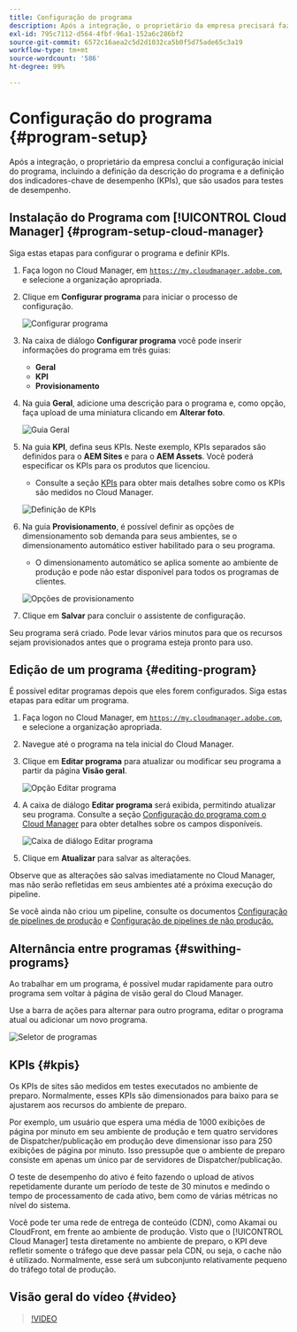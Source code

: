 ```yaml
---
title: Configuração do programa
description: Após a integração, o proprietário da empresa precisará fazer uma configuração inicial do programa.
exl-id: 795c7112-d564-4fbf-96a1-152a6c286bf2
source-git-commit: 6572c16aea2c5d2d1032ca5b0f5d75ade65c3a19
workflow-type: tm+mt
source-wordcount: '586'
ht-degree: 99%

---
```



# Configuração do programa {#program-setup}

Após a integração, o proprietário da empresa conclui a configuração inicial do programa, incluindo a definição da descrição do programa e a definição dos indicadores-chave de desempenho (KPIs), que são usados para testes de desempenho.

## Instalação do Programa com [!UICONTROL Cloud Manager] {#program-setup-cloud-manager}

Siga estas etapas para configurar o programa e definir KPIs.

1. Faça logon no Cloud Manager, em [`https://my.cloudmanager.adobe.com`](https://my.cloudmanager.adobe.com), e selecione a organização apropriada.

1. Clique em **Configurar programa** para iniciar o processo de configuração.

   ![Configurar programa](/help/assets/set-up-program/setup1.png)

1. Na caixa de diálogo **Configurar programa** você pode inserir informações do programa em três guias:

   * **Geral**
   * **KPI**
   * **Provisionamento**

1. Na guia **Geral**, adicione uma descrição para o programa e, como opção, faça upload de uma miniatura clicando em **Alterar foto**.

   ![Guia Geral](/help/assets/Setup_Program-General.png)

1. Na guia **KPI**, defina seus KPIs. Neste exemplo, KPIs separados são definidos para o **AEM Sites** e para o **AEM Assets**. Você poderá especificar os KPIs para os produtos que licenciou.

   * Consulte a seção [KPIs](#kpis) para obter mais detalhes sobre como os KPIs são medidos no Cloud Manager.

   ![Definição de KPIs](/help/assets/Setup_Program-KPIs.png)

1. Na guia **Provisionamento**, é possível definir as opções de dimensionamento sob demanda para seus ambientes, se o dimensionamento automático estiver habilitado para o seu programa.

   * O dimensionamento automático se aplica somente ao ambiente de produção e pode não estar disponível para todos os programas de clientes.

   ![Opções de provisionamento](/help/assets/Setup_Program-Provisioning.png)

1. Clique em **Salvar** para concluir o assistente de configuração.

Seu programa será criado. Pode levar vários minutos para que os recursos sejam provisionados antes que o programa esteja pronto para uso.

## Edição de um programa {#editing-program}

É possível editar programas depois que eles forem configurados. Siga estas etapas para editar um programa.

1. Faça logon no Cloud Manager, em [`https://my.cloudmanager.adobe.com`](https://my.cloudmanager.adobe.com), e selecione a organização apropriada.

1. Navegue até o programa na tela inicial do Cloud Manager.

1. Clique em **Editar programa** para atualizar ou modificar seu programa a partir da página **Visão geral**.

   ![Opção Editar programa](/help/assets/set-up-program/edit-program1.png)

1. A caixa de diálogo **Editar programa** será exibida, permitindo atualizar seu programa. Consulte a seção [Configuração do programa com o Cloud Manager](#program-setup-cloud-manager) para obter detalhes sobre os campos disponíveis.

   ![Caixa de diálogo Editar programa](/help/assets/set-up-program/edit-program-general.png)

1. Clique em **Atualizar** para salvar as alterações.

Observe que as alterações são salvas imediatamente no Cloud Manager, mas não serão refletidas em seus ambientes até a próxima execução do pipeline.

Se você ainda não criou um pipeline, consulte os documentos [Configuração de pipelines de produção](/help/using/production-pipelines.md) e [Configuração de pipelines de não produção.](/help/using/non-production-pipelines.md)

## Alternância entre programas {#swithing-programs}

Ao trabalhar em um programa, é possível mudar rapidamente para outro programa sem voltar à página de visão geral do Cloud Manager.

Use a barra de ações para alternar para outro programa, editar o programa atual ou adicionar um novo programa.

![Seletor de programas](/help/assets/set-up-program/setup2.png)

## KPIs {#kpis}

Os KPIs de sites são medidos em testes executados no ambiente de preparo. Normalmente, esses KPIs são dimensionados para baixo para se ajustarem aos recursos do ambiente de preparo.

Por exemplo, um usuário que espera uma média de 1000 exibições de página por minuto em seu ambiente de produção e tem quatro servidores de Dispatcher/publicação em produção deve dimensionar isso para 250 exibições de página por minuto. Isso pressupõe que o ambiente de preparo consiste em apenas um único par de servidores de Dispatcher/publicação.

O teste de desempenho do ativo é feito fazendo o upload de ativos repetidamente durante um período de teste de 30 minutos e medindo o tempo de processamento de cada ativo, bem como de várias métricas no nível do sistema.

Você pode ter uma rede de entrega de conteúdo (CDN), como Akamai ou CloudFront, em frente ao ambiente de produção. Visto que o [!UICONTROL Cloud Manager] testa diretamente no ambiente de preparo, o KPI deve refletir somente o tráfego que deve passar pela CDN, ou seja, o cache não é utilizado. Normalmente, esse será um subconjunto relativamente pequeno do tráfego total de produção.

## Visão geral do vídeo {#video}

>[!VIDEO](https://video.tv.adobe.com/v/26313/)
